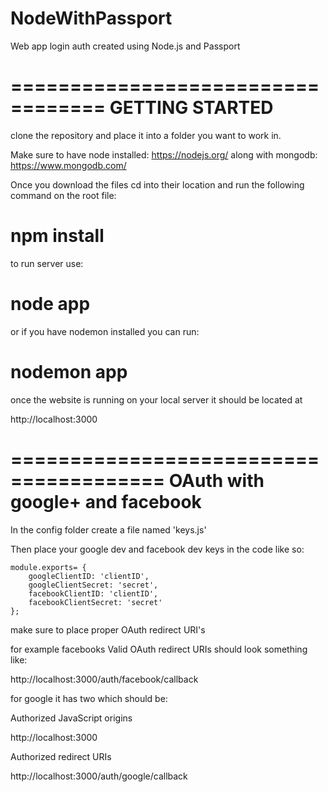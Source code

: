 # NodeWithPassport

Web app login auth created using Node.js and Passport

==================================
GETTING STARTED
=======================
clone the repository and place it into a folder you want to work in.

Make sure to have node installed: https://nodejs.org/
along with mongodb: https://www.mongodb.com/

Once you download the files cd into their location and run the following command on the root file:

# npm install

to run server use:

# node app

or if you have nodemon installed you can run:

# nodemon app

once the website is running on your local server it should be located at

http://localhost:3000


=======================================
OAuth with google+ and facebook
===========================
In the config folder create a file named 
'keys.js'

Then place your google dev and facebook dev keys in the code like so: 
```
module.exports= { 
    googleClientID: 'clientID', 
    googleClientSecret: 'secret', 
    facebookClientID: 'clientID',
    facebookClientSecret: 'secret' 
};
```

make sure to place proper OAuth redirect URI's

for example facebooks Valid OAuth redirect URIs should look something like:

http://localhost:3000/auth/facebook/callback 

for google it has two which should be:

Authorized JavaScript origins

http://localhost:3000

Authorized redirect URIs

http://localhost:3000/auth/google/callback 
